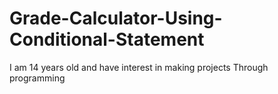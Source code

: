 # Grade-Calculator-Using-Conditional-Statement
I am 14 years old and have interest in making projects Through programming
